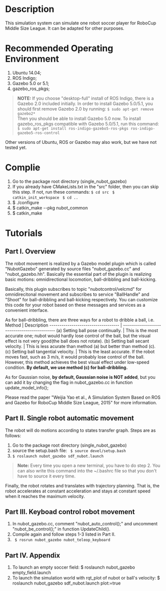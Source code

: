 # Description 
This simulation system can simulate one robot soccer player for RoboCup Middle Size League. It can be adapted for other purposes.

# Recommended Operating Environment
1. Ubuntu 14.04; 
2. ROS Indigo; 
3. Gazebo 5.0 or 5.1;
4. gazebo_ros_pkgs;

> **NOTE:** 
> If you choose "desktop-full" install of ROS Indigo, there is a Gazebo 2.0 included initially. In order to install Gazebo 5.0/5.1, you should first remove Gazebo 2.0 by running: 
` $ sudo apt-get remove gazebo2* `  
> Then you should be able to install Gazebo 5.0 now. To install gazebo_ros_pkgs compatible with Gazebo
> 5.0/5.1, run this command:
` $ sudo apt-get install ros-indigo-gazebo5-ros-pkgs ros-indigo-gazebo5-ros-control`

    
Other versions of Ubuntu, ROS or Gazebo may also work, but we have not tested yet.

# Complie
1. Go to the package root directory (single_nubot_gazebo)
2. If you already have CMakeLists.txt in the "src" folder, then you can skip this step. 
   If not, run these commands:
    ` $ cd src `
    ` $ catkin_init_workspace`
    ` $ cd ..`
3. $ ./configure
4. $ catkin_make --pkg nubot_common
5. $ catkin_make

# Tutorials

## Part I. Overview
The robot movement is realized by a Gazebo model plugin which is called "NubotGazebo" generated by source files "nubot_gazebo.cc" and "nubot_gazebo.hh". Basically the essential part of the plugin is realizing basic motions: omnidirectional locomotion, ball-dribbling and ball-kicking.

Basically, this plugin subscribes to topic "nubotcontrol/velcmd" for omnidirecitonal movement and subscribes to service "BallHandle" and "Shoot" for ball-dribbling and ball-kicking respectively. You can customize this code for your robot based on these messages and services as a convenient interface.
     
As for ball-dribbling, there are three ways for a robot to dribble a ball, i.e.
Method                              |  Description
----------------------------------- | --------------------------------------------
(a) Setting ball pose continually.  | This is the most accurate one; nubot would hardly lose control of the ball, but the visual effect is not very good(the ball does not rotate).
(b) Setting ball secant velocity.  | This is less acurate than method (a) but better than method (c). 
(c) Setting ball tangential velocity. | This is the least accurate. If the robot moves fast, such as 3 m/s, it would probably lose control of the ball. However, this method achieves the best visual effect under low-speed condition.
**By default, we use method (c) for ball-dribbling.**
    
 As for Gaussian noise, **by default, Gaussian noise is NOT added**, but you can add it by changing the flag in nubot_gazebo.cc in function update_model_info();
         
Please read the paper "Weijia Yao et al., A Simulation System Based on ROS and Gazebo for RoboCup Middle Size League, 2015" for more information.
 
## Part II. Single robot automatic movement
 The robot will do motions according to states transfer graph. Steps are as follows:
 1. Go to the package root directory (single_nubot_gazebo)
 2. source the setup.bash file: 
   ` $ source devel/setup.bash`
 3.  `$ roslaunch nubot_gazebo sdf_nubot.launch`
>  **Note:** Every time you open a new terminal, you have to do step 2. You can also write this command into the ~/.bashrc file so that you don't have to source it every time.

Finally, the robot rotates and translates with trajectory planning. That is, the robot accelerates at constant acceleration and stays at constant speed when it reaches the maximum velocity.
 
## Part III. Keyboad control robot movement
 1. In nubot_gazebo.cc, comment "nubot_auto_control();" and uncomment "nubot_be_control();" in function UpdateChild().
 2. Compile again and follow steps 1-3 listed in Part II.
 3. ` $ rosrun nubot_gazebo nubot_teleop_keyboard`
 
## Part IV. Appendix
  1. To launch an empty soccer field: $ roslaunch nubot_gazebo empty_field.launch
  2. To launch the simulation world with rqt_plot of nubot or ball's velocity:
        $ roslaunch nubot_gazebo sdf_nubot.launch plot:=true
